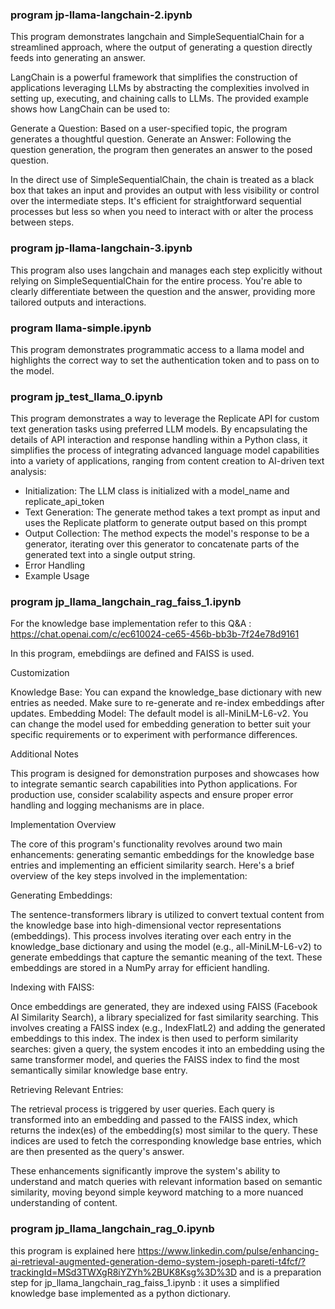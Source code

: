 ### program jp-llama-langchain-2.ipynb

This program demonstrates langchain and SimpleSequentialChain  for a streamlined approach, where the output of generating a question directly feeds into generating an answer.

LangChain is a powerful framework that simplifies the construction of applications leveraging LLMs by abstracting 
the complexities involved in setting up, executing, and chaining calls to LLMs. 
The provided example shows how LangChain can be used to:

Generate a Question: Based on a user-specified topic, the program generates a thoughtful question.
Generate an Answer: Following the question generation, the program then generates an answer to the posed question.

In the direct use of SimpleSequentialChain, the chain is treated as a black box that takes an input and 
provides an output with less visibility or control over the intermediate steps. 
It's efficient for straightforward sequential processes but less so when you need to interact with or 
alter the process between steps.


### program jp-llama-langchain-3.ipynb

This program also uses langchain and manages each step explicitly without relying on SimpleSequentialChain 
for the entire process. You're able to clearly differentiate between the question and the answer, 
providing more tailored outputs and interactions.

### program llama-simple.ipynb

This program demonstrates programmatic access to a llama model and highlights the correct way to set the 
authentication token and to pass on to the model.

### program jp_test_llama_0.ipynb

This program demonstrates a way to leverage the Replicate API for custom text generation tasks using preferred LLM models. By encapsulating the details of API interaction and response handling within a Python class, it simplifies the process of integrating advanced language model capabilities into a variety of applications, ranging from content creation to AI-driven text analysis:
- Initialization: The LLM class is initialized with a model_name and replicate_api_token
- Text Generation: The generate method takes a text prompt as input and uses the Replicate platform to generate output based on this prompt
- Output Collection: The method expects the model's response to be a generator, iterating over this generator to concatenate parts of the generated text into a single output string.
- Error Handling
- Example Usage

### program jp_llama_langchain_rag_faiss_1.ipynb
For the knowledge base implementation refer to this Q&A : https://chat.openai.com/c/ec610024-ce65-456b-bb3b-7f24e78d9161

In this program, emebdiings are defined and FAISS is used.

Customization

Knowledge Base: You can expand the knowledge_base dictionary with new entries as needed. Make sure to re-generate and re-index embeddings after updates.
Embedding Model: The default model is all-MiniLM-L6-v2. You can change the model used for embedding generation to better suit your specific requirements or to experiment with performance differences.

Additional Notes

This program is designed for demonstration purposes and showcases how to integrate semantic search capabilities into Python applications.
For production use, consider scalability aspects and ensure proper error handling and logging mechanisms are in place.

Implementation Overview

The core of this program's functionality revolves around two main enhancements: generating semantic embeddings for the knowledge base entries and implementing an efficient similarity search. Here's a brief overview of the key steps involved in the implementation:

Generating Embeddings: 

The sentence-transformers library is utilized to convert textual content from the knowledge base into high-dimensional vector representations (embeddings). This process involves iterating over each entry in the knowledge_base dictionary and using the model (e.g., all-MiniLM-L6-v2) to generate embeddings that capture the semantic meaning of the text. These embeddings are stored in a NumPy array for efficient handling.

Indexing with FAISS: 

Once embeddings are generated, they are indexed using FAISS (Facebook AI Similarity Search), a library specialized for fast similarity searching. This involves creating a FAISS index (e.g., IndexFlatL2) and adding the generated embeddings to this index. The index is then used to perform similarity searches: given a query, the system encodes it into an embedding using the same transformer model, and queries the FAISS index to find the most semantically similar knowledge base entry.

Retrieving Relevant Entries: 

The retrieval process is triggered by user queries. Each query is transformed into an embedding and passed to the FAISS index, which returns the index(es) of the embedding(s) most similar to the query. These indices are used to fetch the corresponding knowledge base entries, which are then presented as the query's answer.

These enhancements significantly improve the system's ability to understand and match queries with relevant information based on semantic similarity, moving beyond simple keyword matching to a more nuanced understanding of content.

### program jp_llama_langchain_rag_0.ipynb

this program is explained here https://www.linkedin.com/pulse/enhancing-ai-retrieval-augmented-generation-demo-system-joseph-pareti-t4fcf/?trackingId=MSd3TWXgR8iYZYh%2BUK8Ksg%3D%3D
and is a preparation step for jp_llama_langchain_rag_faiss_1.ipynb : it uses a simplified knowledge base implemented as a python dictionary. 
